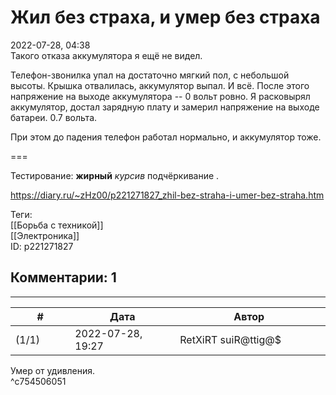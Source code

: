 Жил без страха, и умер без страха
=================================

  
2022-07-28, 04:38  
 Такого отказа аккумулятора я ещё не видел.   
   
 Телефон-звонилка упал на достаточно мягкий пол, с небольшой высоты. Крышка отвалилась, аккумулятор выпал. И всё. После этого напряжение на выходе аккумулятора -- 0 вольт ровно. Я расковырял аккумулятор, достал зарядную плату и замерил напряжение на выходе батареи. 0.7 вольта.   
   
 При этом до падения телефон работал нормально, и аккумулятор тоже.   
   
 ===   
   
 Тестирование:  **жирный**   *курсив*   подчёркивание  .   
  
<https://diary.ru/~zHz00/p221271827_zhil-bez-straha-i-umer-bez-straha.htm>  
  
Теги:  
[[Борьба с техникой]]  
[[Электроника]]  
ID: p221271827  


Комментарии: 1
--------------

  


---



|         #         |              Дата              |                     Автор                     |           ID           |
| --- | --- | --- | --- |
| (1/1) | 2022-07-28, 19:27 | RetXiRT suiR@ttig@$ | c754506051 |

  
 Умер от удивления.   
 ^c754506051